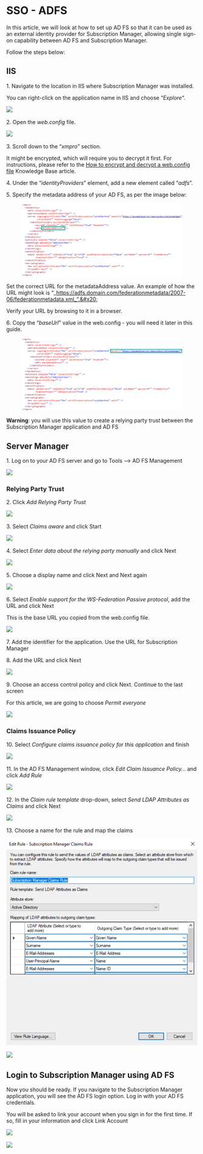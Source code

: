 # SSO - ADFS

In this article, we will look at how to set up AD FS so that it can be used as an external identity provider for Subscription Manager, allowing single sign-on capability between AD FS and Subscription Manager.

Follow the steps below:

## IIS&#x20;

&#x20; 1\. Navigate to the location in IIS where Subscription Manager was installed.

<!-- unsupported tag removed -->
You can right-click on the application name in IIS and choose “_Explore_“.
<!-- unsupported tag removed -->

![](https://docs.xmpro.com/wp-content/uploads/2019/05/open-sub-mgr-app.png)

&#x20; 2\. Open the _web.config_ file.

![](https://docs.xmpro.com/wp-content/uploads/2019/05/open-web-config.png)

&#x20; 3\. Scroll down to the “_xmpro_” section.&#x20;

<!-- unsupported tag removed -->
It might be encrypted, which will require you to decrypt it first. For instructions, please refer to the [How to encrypt and decrypt a web.config file](https://docs.xmpro.com/knowledge-base-2/how-to-encrypt-and-decrypt-a-web-config-file/) Knowledge Base article.
<!-- unsupported tag removed -->

&#x20; 4\. Under the “_identityProviders_” element, add a new element called “_adfs_”.

&#x20; 5\. Specify the metadata address of your AD FS, as per the image below:

<figure><img src="../../../.gitbook/assets/SSO_ADFS_web_config_metadata_address.png" alt=""><figcaption></figcaption></figure>

<!-- unsupported tag removed -->
Set the correct URL for the metadataAddress value. An example of how the URL might look is “_https://adfs.domain.com/federationmetadata/2007-06/federationmetadata.xml_“.&#x20;

Verify your URL by browsing to it in a browser.&#x20;
<!-- unsupported tag removed -->

&#x20; 6\. Copy the “_baseUrl_” value in the web.config - you will need it later in this guide.

<figure><img src="../../../.gitbook/assets/SSO_AzureAD_web_config_baseUrl.png" alt=""><figcaption></figcaption></figure>

<!-- unsupported tag removed -->
**Warning**: you will use this value to create a relying party trust between the Subscription Manager application and AD FS
<!-- unsupported tag removed -->

## Server Manager

&#x20; 1\. Log on to your AD FS server and go to Tools –> AD FS Management&#x20;

![](https://docs.xmpro.com/wp-content/uploads/2019/05/open-ad-fs-management.png)

### Relying Party Trust&#x20;

&#x20;2\. Click _Add Relying Party Trust_

![](https://docs.xmpro.com/wp-content/uploads/2019/05/click-on-add-relying-trust.png)

&#x20; 3\. Select _Claims aware_ and click Start&#x20;

![](https://docs.xmpro.com/wp-content/uploads/2019/05/select-claims-aware.png)

&#x20; 4\. Select _Enter data about the relying party manually_ and click Next&#x20;

![](https://docs.xmpro.com/wp-content/uploads/2019/05/add-data-manually.png)

&#x20; 5\. Choose a display name and click Next and Next again&#x20;

![](https://docs.xmpro.com/wp-content/uploads/2019/05/choose-a-display-name.png)

&#x20; 6\. Select _Enable support for the WS-Federation Passive protocol_, add the URL and click Next

<!-- unsupported tag removed -->
This is the base URL you copied from the web.config file.&#x20;
<!-- unsupported tag removed -->

![](https://docs.xmpro.com/wp-content/uploads/2019/05/wsf-protocol.png)

&#x20; 7\. Add the identifier for the application. Use the URL for Subscription Manager

&#x20; 8\. Add the URL and click Next&#x20;

![](https://docs.xmpro.com/wp-content/uploads/2019/05/unique-identifier.png)

&#x20; 9\. Choose an access control policy and click Next. Continue to the last screen&#x20;

<!-- unsupported tag removed -->
For this article, we are going to choose _Permit everyone_
<!-- unsupported tag removed -->

![](https://docs.xmpro.com/wp-content/uploads/2019/05/access-control-policy.png)

### Claims Issuance Policy &#x20;

10\. Select _Configure claims issuance policy for this application_ and finish&#x20;

![](https://docs.xmpro.com/wp-content/uploads/2019/05/last-screen.png)

&#x20; 11\. In the AD FS Management window, click _Edit Claim Issuance Policy…_ and click _Add Rule_&#x20;

![](https://docs.xmpro.com/wp-content/uploads/2019/05/edit-claim-insurance-policy.png)

&#x20; 12\. In the _Claim rule template_ drop-down, select _Send LDAP Attributes as Claims_ and click Next&#x20;

![](https://docs.xmpro.com/wp-content/uploads/2019/05/LDAP.png)

&#x20; 13\. Choose a name for the rule and map the claims  &#x20;

![](<../../../.gitbook/assets/Edit Rule.png>)

![](https://docs.xmpro.com/wp-content/uploads/2019/05/Choose-a-name-for-the-rule.png)

## Login to Subscription Manager using AD FS

Now you should be ready. If you navigate to the Subscription Manager application, you will see the AD FS login option. Log in with your AD FS credentials.&#x20;

<!-- unsupported tag removed -->
You will be asked to link your account when you sign in for the first time. If so, fill in your information and click Link Account &#x20;
<!-- unsupported tag removed -->

![](https://docs.xmpro.com/wp-content/uploads/2019/05/add-adfs-credentials.png)

![](https://docs.xmpro.com/wp-content/uploads/2019/05/adfs-button.png)
